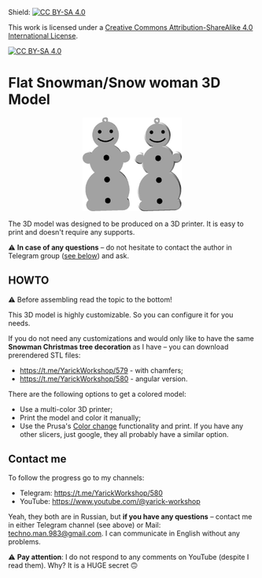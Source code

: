 Shield: [![CC BY-SA 4.0][cc-by-sa-shield]][cc-by-sa]

This work is licensed under a
[Creative Commons Attribution-ShareAlike 4.0 International License][cc-by-sa].

[![CC BY-SA 4.0][cc-by-sa-image]][cc-by-sa]

[cc-by-sa]: http://creativecommons.org/licenses/by-sa/4.0/
[cc-by-sa-image]: https://licensebuttons.net/l/by-sa/4.0/88x31.png
[cc-by-sa-shield]: https://img.shields.io/badge/License-CC%20BY--SA%204.0-lightgrey.svg

# Flat Snowman/Snow woman 3D Model
<p align="center" width="100%">
    <img width="40%" src="media/logo.png">
</p>

The 3D model was designed to be produced on a 3D printer. It is easy to print and doesn't require any supports.

⚠️ **In case of any questions** – do not hesitate to contact the author in Telegram group ([see below](#contact-me)) and ask.

## HOWTO
⚠️ Before assembling read the topic to the bottom!

This 3D model is highly customizable. So you can configure it for you needs.

If you do not need any customizations and would only like to have the same **Snowman Christmas tree decoration**  as I have – you can download prerendered STL files: 
 * https://t.me/YarickWorkshop/579 - with chamfers;
 * https://t.me/YarickWorkshop/580 - angular version.

There are the following options to get a colored model:
  * Use a multi-color 3D printer;
  * Print the model and color it manually;
  * Use the Prusa's [Color change](https://help.prusa3d.com/article/color-change_1687) functionality and print. If you have any other slicers, just google, they all probably have a similar option.
  
## Contact me
To follow the progress go to my channels:
  - Telegram: https://t.me/YarickWorkshop/580
  - YouTube: https://www.youtube.com/@yarick-workshop

Yeah, they both are in Russian, but **if you have any questions** – contact me in either Telegram channel (see above) or Mail: techno.man.983@gmail.com. I can communicate in English without any problems. 

⚠️ **Pay attention**: I do not respond to any comments on YouTube (despite I read them). Why? It is a HUGE secret 🙃
